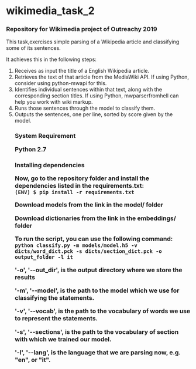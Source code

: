 <h1>wikimedia_task_2</h1>
<h3>Repository for Wikimedia project of Outreachy 2019</h3>
<p>This task,exercises simple parsing of a Wikipedia article and classifying some of its sentences.</p>
<p>It achieves this in the following steps:
  <ol>
<li>Receives as input the title of a English Wikipedia article.
<li>Retrieves the text of that article from the MediaWiki API. If using Python, consider using python-mwapi for this.
<li>Identifies individual sentences within that text, along with the corresponding section titles. If using Python, mwparserfromhell can help you work with wiki markup.
<li>Runs those sentences through the model to classify them.
<li>Outputs the sentences, one per line, sorted by score given by the model.
<h3>System Requirement<br>
<p>Python 2.7
<h3>Installing dependencies
<p>Now, go to the repository folder and install the dependencies listed in the requirements.txt:<br>
  <code>(ENV) $ pip install -r requirements.txt</code>
<p>Download models from the link in the model/ folder
<p>Download dictionaries from the link in the embeddings/ folder
<p>To run the script, you can use the following command:<br>
<code>python classify.py -m models/model.h5 -v dicts/word_dict.pck -s dicts/section_dict.pck -o output_folder -l it</code>

<p>'-o', '--out_dir', is the output directory where we store the results

<p>'-m', '--model', is the path to the model which we use for classifying the statements.

<p>'-v', '--vocab', is the path to the vocabulary of words we use to represent the statements.

<p>'-s', '--sections', is the path to the vocabulary of section with which we trained our model.

<p>'-l', '--lang', is the language that we are parsing now, e.g. "en", or "it".
